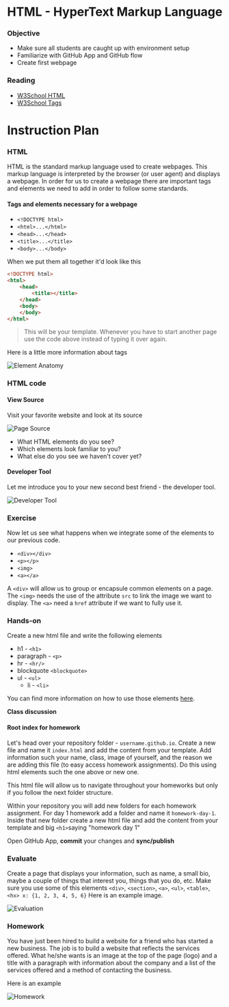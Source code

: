 # HTML - HyperText Markup Language

### Objective

* Make sure all students are caught up with environment setup
* Familiarize with GitHub App and GitHub flow
* Create first webpage

### Reading

* [W3School HTML](http://www.w3schools.com/html/default.asp)
* [W3School Tags](http://www.w3schools.com/tags/default.asp)

# Instruction Plan

### HTML

HTML is the standard markup language used to create webpages. This markup language is interpreted by the browser (or user agent) and displays a webpage. In order for us to create a webpage there are important tags and elements we need to add in order to follow some standards.

#### Tags and elements necessary for a webpage

* `<!DOCTYPE html>`
* `<html>...</html>`
* `<head>...</head>`
* `<title>...</title>`
* `<body>...</body>`

When we put them all together it'd look like this

```html
<!DOCTYPE html>
<html>
    <head>
        <title></title>
    </head>
    <body>
    </body>
</html>

```
> This will be your template. Whenever you have to start another page use the code above instead of typing it over again.

Here is a little more information about tags

![Element Anatomy](../images/01/tags.jpg)

### HTML code 

#### View Source

Visit your favorite website and look at its source

![Page Source](../images/01/page-source.gif)

* What HTML elements do you see?
* Which elements look familiar to you?
* What else do you see we haven't cover yet?

#### Developer Tool

Let me introduce you to your new second best friend - the developer tool.

![Developer Tool](../images/01/developer-tool.gif)

### Exercise

Now let us see what happens when we integrate some of the elements to our previous code.

* `<div></div>`
* `<p></p>`
* `<img>`
* `<a></a>`

A `<div>` will allow us to group or encapsule common elements on a page. The `<img>` needs the use of the attribute `src` to link the image we want to display. The `<a>` need a `href` attribute if we want to fully use it.

### Hands-on 

Create a new html file and write the following elements   
* h1 - `<h1>`
* paragraph - `<p>`
* hr - `<hr/>`
* blockquote `<blockquote>`
* ul - `<ul>`
    * li - `<li>`
    
You can find more information on how to use those elements [here](http://www.w3schools.com/tags/default.asp).

**Class discussion**

#### Root index for homework

Let's head over your repository folder - `username.github.io`. Create a new file and name it `index.html` and add the content from your template. Add information such your name, class, image of yourself, and the reason we are adding this file (to easy access homework assignments). Do this using html elements such the one above or new one.

This html file will allow us to navigate throughout your homeworks but only if you follow the next folder structure.

Within your repository you will add new folders for each homework assignment. For day 1 homework add a folder and name it `homework-day-1`. Inside that new folder create a new html file and add the content from your template and big `<h1>`saying "homework day 1"

Open GitHub App, **commit** your changes and **sync/publish**


### Evaluate 

Create a page that displays your information, such as name, a small bio, maybe a couple of things that interest you, things that you do, etc. Make sure you use some of this elements `<div>`, `<section>`, `<a>`, `<ul>`, `<table>`, `<hx> x: {1, 2, 3, 4, 5, 6}` 
Here is an example image.

![Evaluation](../images/01/evaluation.jpg)

### Homework

You have just been hired to build a website for a friend who has started a new business. The job is to build a website that reflects the services offered. What he/she wants is an image at the top of the page (logo) and a title with a paragraph with information about the company and a list of the services offered and a method of contacting the business.

Here is an example

![Homework](../images/01/homework.jpg)
